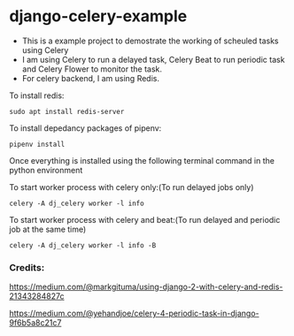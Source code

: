 # django-celery-example
* This is a example project to demostrate the working of scheuled tasks using Celery
* I am using Celery to run a delayed task, Celery Beat to run periodic task and Celery Flower to monitor the task.
* For celery backend, I am using Redis.

To install redis:
```
sudo apt install redis-server 
```

To install depedancy packages of pipenv:
```
pipenv install
```
Once everything is installed using the following terminal command in the python environment

To start worker process with celery only:(To run delayed jobs only)
```
celery -A dj_celery worker -l info
```

To start worker process with celery and beat:(To run delayed and periodic job at the same time)
```
celery -A dj_celery worker -l info -B
```

### Credits:
https://medium.com/@markgituma/using-django-2-with-celery-and-redis-21343284827c

https://medium.com/@yehandjoe/celery-4-periodic-task-in-django-9f6b5a8c21c7
